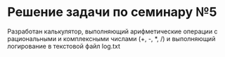 # Решение задачи по семинару №5

Разработан калькулятор, выполняющий арифметические операции с рациональными и комплексными числами (+, -, \*, /) и выполняющий логирование в текстовой файл log.txt
